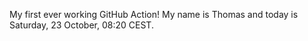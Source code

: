 My first ever working GitHub Action!
My name is Thomas and today is Saturday, 23 October, 08:20 CEST. 
